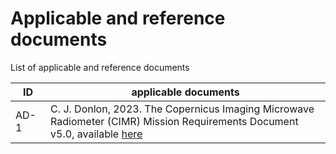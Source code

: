 # Applicable and reference documents

List of applicable and reference documents

 | ID | applicable documents |
 | --- | ---- |
 | AD-1 &nbsp; | C. J. Donlon, 2023. The Copernicus Imaging Microwave Radiometer (CIMR) Mission Requirements Document v5.0, available [here](https://esamultimedia.esa.int/docs/EarthObservation/CIMR-MRD-v5.0-20230211_(Issued).pdf)    |